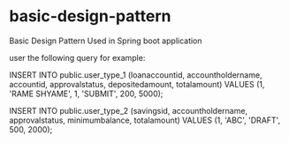# basic-design-pattern
Basic Design Pattern Used in Spring boot application

user the following query for example:

INSERT INTO public.user_type_1 (loanaccountid, accountholdername, accountid, approvalstatus, depositedamount, totalamount) VALUES (1, 'RAME SHYAME', 1, 'SUBMIT', 200, 5000);

INSERT INTO public.user_type_2 (savingsid, accountholdername, approvalstatus, minimumbalance, totalamount) VALUES (1, 'ABC', 'DRAFT', 500, 2000);
